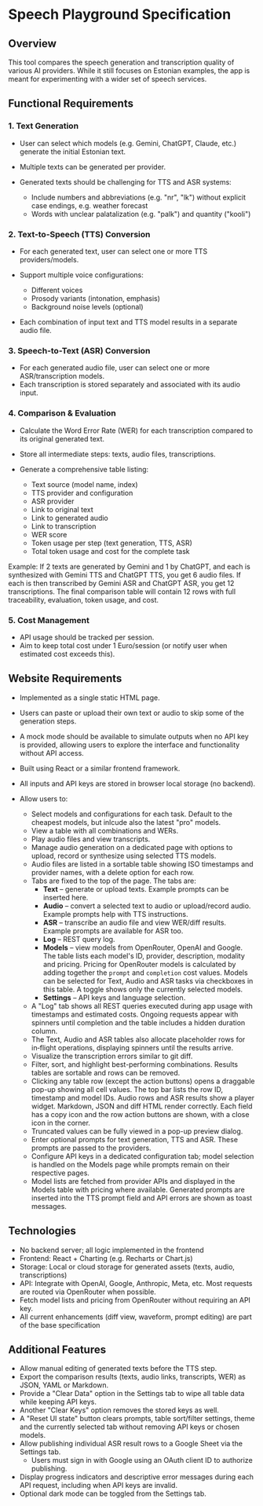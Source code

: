 # Speech Playground Specification

## Overview

This tool compares the speech generation and transcription quality of various AI providers. While it still focuses on Estonian examples, the app is meant for experimenting with a wider set of speech services.

## Functional Requirements

### 1. Text Generation

* User can select which models (e.g. Gemini, ChatGPT, Claude, etc.) generate the initial Estonian text.
* Multiple texts can be generated per provider.
* Generated texts should be challenging for TTS and ASR systems:

  * Include numbers and abbreviations (e.g. "nr", "lk") without explicit case endings, e.g. weather forecast
  * Words with unclear palatalization (e.g. "palk") and quantity ("kooli")

### 2. Text-to-Speech (TTS) Conversion

* For each generated text, user can select one or more TTS providers/models.
* Support multiple voice configurations:

  * Different voices
  * Prosody variants (intonation, emphasis)
  * Background noise levels (optional)
* Each combination of input text and TTS model results in a separate audio file.

### 3. Speech-to-Text (ASR) Conversion

* For each generated audio file, user can select one or more ASR/transcription models.
* Each transcription is stored separately and associated with its audio input.

### 4. Comparison & Evaluation

* Calculate the Word Error Rate (WER) for each transcription compared to its original generated text.
* Store all intermediate steps: texts, audio files, transcriptions.
* Generate a comprehensive table listing:

  * Text source (model name, index)
  * TTS provider and configuration
  * ASR provider
  * Link to original text
  * Link to generated audio
  * Link to transcription
  * WER score
  * Token usage per step (text generation, TTS, ASR)
  * Total token usage and cost for the complete task

Example: If 2 texts are generated by Gemini and 1 by ChatGPT, and each is synthesized with Gemini TTS and ChatGPT TTS, you get 6 audio files. If each is then transcribed by Gemini ASR and ChatGPT ASR, you get 12 transcriptions. The final comparison table will contain 12 rows with full traceability, evaluation, token usage, and cost.

### 5. Cost Management

* API usage should be tracked per session.
* Aim to keep total cost under 1 Euro/session (or notify user when estimated cost exceeds this).

## Website Requirements

* Implemented as a single static HTML page.
* Users can paste or upload their own text or audio to skip some of the generation steps.
* A mock mode should be available to simulate outputs when no API key is provided, allowing users to explore the interface and functionality without API access.
* Built using React or a similar frontend framework.
* All inputs and API keys are stored in browser local storage (no backend).
* Allow users to:

  * Select models and configurations for each task. Default to the cheapest models, but inlcude also the latest "pro" models.
  * View a table with all combinations and WERs.
  * Play audio files and view transcripts.
  * Manage audio generation on a dedicated page with options to upload, record or synthesize using selected TTS models.
  * Audio files are listed in a sortable table showing ISO timestamps and provider names, with a delete option for each row.
  * Tabs are fixed to the top of the page. The tabs are:
    * **Text** – generate or upload texts. Example prompts can be inserted here.
    * **Audio** – convert a selected text to audio or upload/record audio. Example prompts help with TTS instructions.
    * **ASR** – transcribe an audio file and view WER/diff results. Example prompts are available for ASR too.
    * **Log** – REST query log.
    * **Models** – view models from OpenRouter, OpenAI and Google.
      The table lists each model's ID, provider, description, modality and
      pricing. Pricing for OpenRouter models is calculated by adding together the
      `prompt` and `completion` cost values. Models can be selected for Text,
      Audio and ASR tasks via checkboxes in this table. A toggle shows only the
      currently selected models.
    * **Settings** – API keys and language selection.
  * A "Log" tab shows all REST queries executed during app usage with timestamps and estimated costs. Ongoing requests appear with spinners until completion and the table includes a hidden duration column.
  * The Text, Audio and ASR tables also allocate placeholder rows for in‑flight operations, displaying spinners until the results arrive.
  * Visualize the transcription errors similar to git diff.
  * Filter, sort, and highlight best-performing combinations. Results tables are sortable and rows can be removed.
  * Clicking any table row (except the action buttons) opens a draggable pop-up showing all cell values. The top bar lists the row ID, timestamp and model IDs. Audio rows and ASR results show a player widget. Markdown, JSON and diff HTML render correctly. Each field has a copy icon and the row action buttons are shown, with a close icon in the corner.
  * Truncated values can be fully viewed in a pop-up preview dialog.
  * Enter optional prompts for text generation, TTS and ASR. These prompts are passed to the providers.
  * Configure API keys in a dedicated configuration tab; model selection is handled on the Models page while prompts remain on their respective pages.
  * Model lists are fetched from provider APIs and displayed in the Models table with pricing where available. Generated prompts are inserted into the TTS prompt field and API errors are shown as toast messages.

## Technologies

* No backend server; all logic implemented in the frontend
* Frontend: React + Charting (e.g. Recharts or Chart.js)
* Storage: Local or cloud storage for generated assets (texts, audio, transcriptions)
* API: Integrate with OpenAI, Google, Anthropic, Meta, etc. Most requests are routed via OpenRouter when possible.
* Fetch model lists and pricing from OpenRouter without requiring an API key.
* All current enhancements (diff view, waveform, prompt editing) are part of the base specification

## Additional Features

* Allow manual editing of generated texts before the TTS step.
* Export the comparison results (texts, audio links, transcripts, WER) as JSON, YAML or Markdown.
* Provide a "Clear Data" option in the Settings tab to wipe all table data while keeping API keys.
* Another "Clear Keys" option removes the stored keys as well.
* A "Reset UI state" button clears prompts, table sort/filter settings, theme and the currently selected tab without removing API keys or chosen models.
* Allow publishing individual ASR result rows to a Google Sheet via the Settings tab.
  * Users must sign in with Google using an OAuth client ID to authorize publishing.
* Display progress indicators and descriptive error messages during each API request, including when API keys are invalid.
* Optional dark mode can be toggled from the Settings tab.
